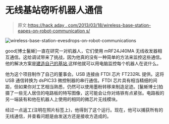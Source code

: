 # 无线基站窃听机器人通信

> 原文:[https://hack aday . com/2013/03/18/wireless-base-station-eapes-on-robot-communication s/](https://hackaday.com/2013/03/18/wireless-base-station-eavesdrops-on-robot-communications/)

![wireless-base-station-evesdrops-on-robot-communications](../Images/d2e9a5bd97ed424ffb646a145dbac910.png)

good[博士鬣蜥]一直在研究一对机器人，它们使用 mRF24J40MA 无线收发器相互通信。这给调试带来了挑战，因为他真的没有一种简单的方法来监控这些通信。他的解决方案是[建造自己的基站](http://www.dr-iguana.com/prj_fitzy_and_carraldo/prj_fitzy_and_carraldo_basestation_alpha/index.html),这样他就可以用电脑监控每个机器人在说什么。

他为这个项目制作了自己的董事会。USB 连接由 FTDI 芯片 FT232RL 提供。这将 USB 通信转换为 dsPIC33 微控制器的串行通信。FTDI 芯片具有相当精细的间距，但如果你对工艺相当熟悉，仍然可以使用墨粉转移来制造足迹。[鬣蜥博士]拍摄了一些无人居住的电路板的特写图像，这可能会让你对烙铁有点紧张。电路板的另一端装有和他在机器人上使用的相同的微芯片无线模块。

经过一点返工(注明在照片标签上)，他得到了这个运行。现在，他可以捕获所有的无线通信，并查看问题是由发送方还是接收方造成的。